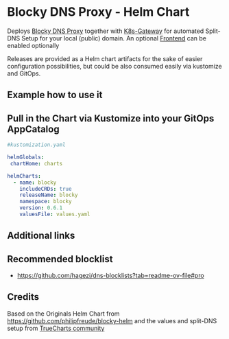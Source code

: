 # Blocky DNS Proxy - Helm Chart

Deploys [Blocky DNS Proxy](https://github.com/0xERR0R/blocky) together with [K8s-Gateway](https://github.com/ori-edge/k8s_gateway) for automated Split-DNS Setup for your local (public) domain.
An optional [Frontend](https://github.com/Mozart409/blocky-frontend) can be enabled optionally


Releases are provided as a Helm chart artifacts for the sake of easier configuration possibilities, but could be also consumed easily via kustomize and GitOps.


## Example how to use it

## Pull in the Chart via Kustomize into your GitOps AppCatalog

```yaml
#kustomization.yaml

helmGlobals:
 chartHome: charts

helmCharts:
  - name: blocky
    includeCRDs: true
    releaseName: blocky
    namespace: blocky
    version: 0.6.1
    valuesFile: values.yaml

```



## Additional links

## Recommended blocklist

- https://github.com/hagezi/dns-blocklists?tab=readme-ov-file#pro



## Credits

Based on the Originals Helm Chart from 
https://github.com/philipfreude/blocky-helm and the values and split-DNS setup from [TrueCharts community](https://github.com/truecharts/public/blob/master/charts/premium/blocky/values.yaml)